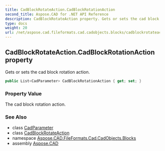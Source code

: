 ```yaml
---
title: CadBlockRotateAction.CadBlockRotationAction
second_title: Aspose.CAD for .NET API Reference
description: CadBlockRotateAction property. Gets or sets the cad block rotation action
type: docs
weight: 20
url: /net/aspose.cad.fileformats.cad.cadobjects.blocks/cadblockrotateaction/cadblockrotationaction/
---
```

## CadBlockRotateAction.CadBlockRotationAction property

Gets or sets the cad block rotation action.

```csharp
public List<CadParameter> CadBlockRotationAction { get; set; }
```

### Property Value

The cad block rotation action.

### See Also

* class [CadParameter](../../../aspose.cad.fileformats.cad.cadparameters/cadparameter/)
* class [CadBlockRotateAction](../)
* namespace [Aspose.CAD.FileFormats.Cad.CadObjects.Blocks](../../cadblockrotateaction/)
* assembly [Aspose.CAD](../../../)


